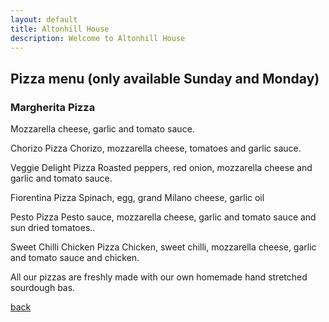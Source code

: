 ```yaml
---
layout: default
title: Altonhill House 
description: Welcome to Altonhill House
---
```


## Pizza menu (only available Sunday and Monday)

### Margherita Pizza
Mozzarella cheese, garlic and tomato sauce. 

Chorizo Pizza
Chorizo, mozzarella cheese, tomatoes and garlic sauce.

Veggie Delight Pizza
Roasted peppers, red onion, mozzarella cheese and garlic and tomato sauce.

Fiorentina Pizza
Spinach, egg, grand Milano cheese, garlic oil

Pesto Pizza
Pesto sauce, mozzarella cheese, garlic and tomato sauce and sun dried tomatoes..

Sweet Chilli Chicken Pizza
Chicken, sweet chilli, mozzarella cheese, garlic and tomato sauce and chicken.

All our pizzas are freshly made with our own homemade hand stretched sourdough bas.


[back](./)
